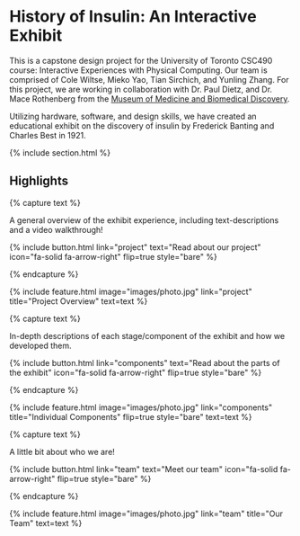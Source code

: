 ---
---

# History of Insulin: An Interactive Exhibit 

This is a capstone design project for the University of Toronto CSC490 course: Interactive Experiences with Physical Computing. Our team is comprised of Cole Wiltse, Mieko Yao, Tian Sirchich, and Yunling Zhang. For this project, we are working in collaboration with Dr. Paul Dietz, and Dr. Mace Rothenberg from the [Museum of Medicine and Biomedical Discovery](https://mmbd.org/).

Utilizing hardware, software, and design skills, we have created an educational exhibit on the discovery of insulin by Frederick Banting and Charles Best in 1921. 

{% include section.html %}

## Highlights

{% capture text %}

A general overview of the exhibit experience, including text-descriptions and a video walkthrough!

{%
  include button.html
  link="project"
  text="Read about our project"
  icon="fa-solid fa-arrow-right"
  flip=true
  style="bare"
%}

{% endcapture %}

{%
  include feature.html
  image="images/photo.jpg"
  link="project"
  title="Project Overview"
  text=text
%}

{% capture text %}

In-depth descriptions of each stage/component of the exhibit and how we developed them.

{%
  include button.html
  link="components"
  text="Read about the parts of the exhibit"
  icon="fa-solid fa-arrow-right"
  flip=true
  style="bare"
%}

{% endcapture %}

{%
  include feature.html
  image="images/photo.jpg"
  link="components"
  title="Individual Components"
  flip=true
  style="bare"
  text=text
%}

{% capture text %}

A little bit about who we are!

{%
  include button.html
  link="team"
  text="Meet our team"
  icon="fa-solid fa-arrow-right"
  flip=true
  style="bare"
%}

{% endcapture %}

{%
  include feature.html
  image="images/photo.jpg"
  link="team"
  title="Our Team"
  text=text
%}
